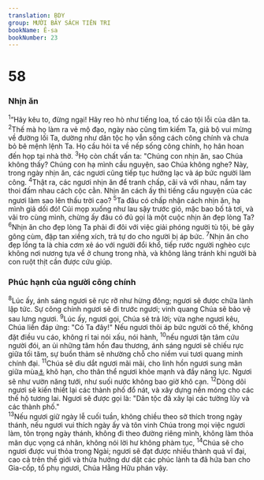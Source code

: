 ```yaml
---
translation: BDY
group: MƯỜI BẢY SÁCH TIÊN TRI
bookName: Ê-sa 
bookNumber: 23
---
```


<div class="title"><h1>58</h1><h3>Nhịn ăn</h3></div>
<span class="verse es_58_1"><sup>1</sup>“Hãy kêu to, đừng ngại! Hãy reo hò như tiếng loa, tố cáo tội lỗi của dân ta. </span>
<span class="verse es_58_2"><sup>2</sup>Thế mà họ làm ra vẻ mộ đạo, ngày nào cũng tìm kiếm Ta, giả bộ vui mừng về đường lối Ta, dường như dân tộc họ vẫn sống cách công chính và chưa bỏ bê mệnh lệnh Ta. Họ cầu hỏi ta về nếp sống công chính, họ hân hoan đến họp tại nhà thờ. </span>
<span class="verse es_58_3"><sup>3</sup>Họ còn chất vấn ta: &#34;Chúng con nhịn ăn, sao Chúa không thấy? Chúng con hạ mình cầu nguyện, sao Chúa không nghe? Này, trong ngày nhịn ăn, các ngươi cũng tiếp tục hưởng lạc và áp bức người làm công. </span>
<span class="verse es_58_4"><sup>4</sup>Thật ra, các ngươi nhịn ăn để tranh chấp, cãi vả với nhau, nắm tay thoi đấm nhau cách cộc cằn. Nhịn ăn cách ấy thì tiếng cầu nguyện của các ngươi làm sao lên thấu trời cao? </span>
<span class="verse es_58_5"><sup>5</sup>Ta đâu có chấp nhận cách nhịn ăn, hạ mình giả dối đó! Cúi mọp xuống như lau sậy trước gió, mặc bao bố tả tơi, và vãi tro cùng mình, chừng ấy đâu có đủ gọi là một cuộc nhịn ăn đẹp lòng Ta?<br/></span>
<span class="verse es_58_6"><sup>6</sup>Nhịn ăn cho đẹp lòng Ta phải đi đôi với việc giải phóng người tù tội, bẻ gãy gông cùm, đập tan xiềng xích, trả tự do cho người bị áp bức. </span>
<span class="verse es_58_7"><sup>7</sup>Nhịn ăn cho đẹp lồng ta là chia cơm xẻ áo với người đổi khổ, tiếp rước người nghèo cực không nơi nương tựa về ở chung trong nhà, và không lảng tránh khi người bà con ruột thịt cần được cứu giúp.</span>
<div class="title"><h3>Phúc hạnh của người công chính</h3></div>
<span class="verse es_58_8"><sup>8</sup>Lúc ấy, ánh sáng ngươi sẽ rực rỡ như hừng đông; ngươi sẽ được chữa lành lập tức. Sự công chính ngươi sẽ đi trước ngươi; vinh quang Chúa sẽ bảo vệ sau lưng ngươi. </span>
<span class="verse es_58_9"><sup>9</sup>Lúc ấy, ngươi gọi, Chúa sẽ trả lời; vừa nghe ngươi kêu, Chúa liền đáp ứng: &#34;Có Ta đây!&#34; Nếu ngươi thôi áp bức người cô thế, không đặt điều vu cáo, không rỉ tai nói xấu, nói hành, </span>
<span class="verse es_58_10"><sup>10</sup>nếu ngươi tận tâm cứu người đói, an ủi những tâm hồn đau thương, ánh sáng ngươi sẽ chiếu rực giữa tối tăm, sự buồn thảm sẽ nhường chỗ cho niềm vui tươi quang minh chính đại. </span>
<span class="verse es_58_11"><sup>11</sup>Chúa sẽ dìu dắt ngươi mãi mãi, cho linh hồn ngươi sung mãn giữa mùa<a href="#" data-toggle="tooltip" data-placement="bottom" title="Nt nơi">⚓</a> khô hạn, cho thân thể ngươi khỏe mạnh và đầy năng lực. Ngươi sẽ như vườn năng tưới, như suối nước không bao giờ khô cạn. </span>
<span class="verse es_58_12"><sup>12</sup>Dòng dõi ngươi sẽ kiến thiết lại các thành phố đổ nát, và xây dựng nền móng cho các thế hộ tương lai. Ngươi sẽ được gọi là: &#34;Dân tộc đã xây lại các tường lũy và các thành phố.&#34;<br/></span>
<span class="verse es_58_13"><sup>13</sup>Nếu ngươi giữ ngày lễ cuối tuần, không chiều theo sở thích trong ngày thánh, nếu ngươi vui thích ngày ấy và tôn vinh Chúa trong mọi việc ngươi làm, tôn trọng ngày thánh, không đi theo đường riêng mình, không làm thỏa mãn dục vọng cá nhân, không nói lời hư không phàm tục, </span>
<span class="verse es_58_14"><sup>14</sup>Chúa sẽ cho ngươi được vui thỏa trong Ngài; ngươi sẽ đạt được nhiều thành quả vĩ đại, cao cả trên thế giới và thừa hưởng dư dật các phúc lành ta đã hứa ban cho Gia-cốp, tổ phụ ngươi, Chúa Hằng Hữu phán vậy.</span>
